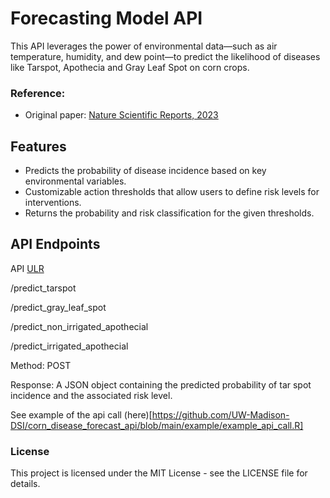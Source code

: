 # **Forecasting Model API**

This API leverages the power of environmental data—such as air temperature, humidity, and dew point—to predict the likelihood of diseases like Tarspot, Apothecia and Gray Leaf Spot on corn crops. 


### Reference:
- Original paper: [Nature Scientific Reports, 2023](https://www.nature.com/articles/s41598-023-44338-6)


## Features

- Predicts the probability of disease incidence based on key environmental variables.
- Customizable action thresholds that allow users to define risk levels for interventions.
- Returns the probability and risk classification for the given thresholds.


## API Endpoints
API [ULR](https://connect.doit.wisc.edu/forecasting_corn_disease/)

/predict_tarspot

/predict_gray_leaf_spot

/predict_non_irrigated_apothecial

/predict_irrigated_apothecial


Method: POST


Response: A JSON object containing the predicted probability of tar spot incidence and the associated risk level.

See example of the api call (here)[https://github.com/UW-Madison-DSI/corn_disease_forecast_api/blob/main/example/example_api_call.R]


### License

This project is licensed under the MIT License - see the LICENSE file for details.
